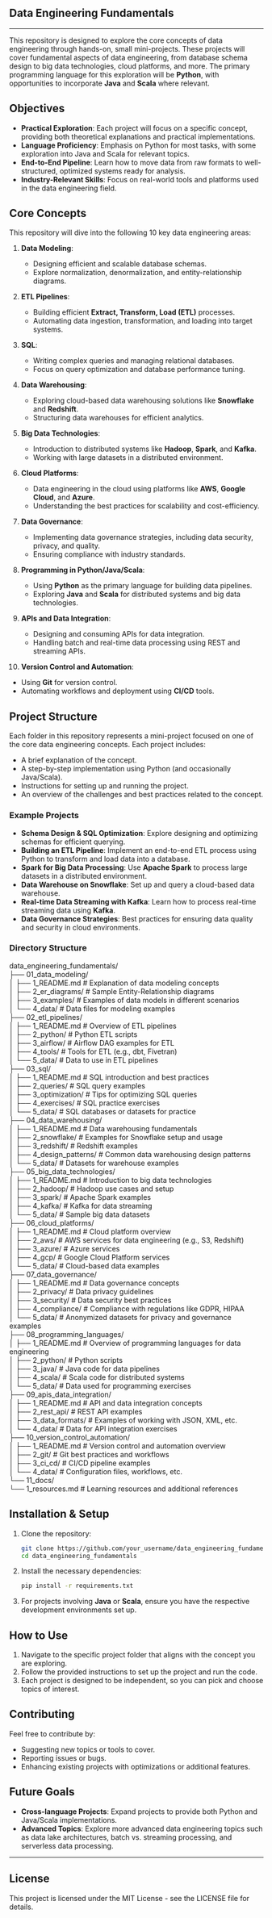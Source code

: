 
## Data Engineering Fundamentals

---

This repository is designed to explore the core concepts of data engineering through hands-on, small mini-projects. These projects will cover fundamental aspects of data engineering, from database schema design to big data technologies, cloud platforms, and more. The primary programming language for this exploration will be **Python**, with opportunities to incorporate **Java** and **Scala** where relevant.

## Objectives

- **Practical Exploration**: Each project will focus on a specific concept, providing both theoretical explanations and practical implementations.
- **Language Proficiency**: Emphasis on Python for most tasks, with some exploration into Java and Scala for relevant topics.
- **End-to-End Pipeline**: Learn how to move data from raw formats to well-structured, optimized systems ready for analysis.
- **Industry-Relevant Skills**: Focus on real-world tools and platforms used in the data engineering field.

## Core Concepts

This repository will dive into the following 10 key data engineering areas:

1. **Data Modeling**: 
   - Designing efficient and scalable database schemas.
   - Explore normalization, denormalization, and entity-relationship diagrams.
   
2. **ETL Pipelines**:
   - Building efficient **Extract, Transform, Load (ETL)** processes.
   - Automating data ingestion, transformation, and loading into target systems.
   
3. **SQL**:
   - Writing complex queries and managing relational databases.
   - Focus on query optimization and database performance tuning.
   
4. **Data Warehousing**:
   - Exploring cloud-based data warehousing solutions like **Snowflake** and **Redshift**.
   - Structuring data warehouses for efficient analytics.
   
5. **Big Data Technologies**:
   - Introduction to distributed systems like **Hadoop**, **Spark**, and **Kafka**.
   - Working with large datasets in a distributed environment.
   
6. **Cloud Platforms**:
   - Data engineering in the cloud using platforms like **AWS**, **Google Cloud**, and **Azure**.
   - Understanding the best practices for scalability and cost-efficiency.
   
7. **Data Governance**:
   - Implementing data governance strategies, including data security, privacy, and quality.
   - Ensuring compliance with industry standards.
   
8. **Programming in Python/Java/Scala**:
   - Using **Python** as the primary language for building data pipelines.
   - Exploring **Java** and **Scala** for distributed systems and big data technologies.
   
9. **APIs and Data Integration**:
   - Designing and consuming APIs for data integration.
   - Handling batch and real-time data processing using REST and streaming APIs.
   
10. **Version Control and Automation**:
   - Using **Git** for version control.
   - Automating workflows and deployment using **CI/CD** tools.

## Project Structure

Each folder in this repository represents a mini-project focused on one of the core data engineering concepts. Each project includes:

- A brief explanation of the concept.
- A step-by-step implementation using Python (and occasionally Java/Scala).
- Instructions for setting up and running the project.
- An overview of the challenges and best practices related to the concept.

### Example Projects

- **Schema Design & SQL Optimization**: Explore designing and optimizing schemas for efficient querying.
- **Building an ETL Pipeline**: Implement an end-to-end ETL process using Python to transform and load data into a database.
- **Spark for Big Data Processing**: Use **Apache Spark** to process large datasets in a distributed environment.
- **Data Warehouse on Snowflake**: Set up and query a cloud-based data warehouse.
- **Real-time Data Streaming with Kafka**: Learn how to process real-time streaming data using **Kafka**.
- **Data Governance Strategies**: Best practices for ensuring data quality and security in cloud environments.

### Directory Structure 

data_engineering_fundamentals/  
├── 01_data_modeling/  
│   ├── 1_README.md               # Explanation of data modeling concepts  
│   ├── 2_er_diagrams/            # Sample Entity-Relationship diagrams  
│   ├── 3_examples/               # Examples of data models in different scenarios  
│   └── 4_data/                   # Data files for modeling examples  
├── 02_etl_pipelines/  
│   ├── 1_README.md               # Overview of ETL pipelines  
│   ├── 2_python/                 # Python ETL scripts  
│   ├── 3_airflow/                # Airflow DAG examples for ETL  
│   ├── 4_tools/                  # Tools for ETL (e.g., dbt, Fivetran)  
│   └── 5_data/                   # Data to use in ETL pipelines  
├── 03_sql/  
│   ├── 1_README.md               # SQL introduction and best practices  
│   ├── 2_queries/                # SQL query examples  
│   ├── 3_optimization/           # Tips for optimizing SQL queries  
│   ├── 4_exercises/              # SQL practice exercises  
│   └── 5_data/                   # SQL databases or datasets for practice  
├── 04_data_warehousing/  
│   ├── 1_README.md               # Data warehousing fundamentals  
│   ├── 2_snowflake/              # Examples for Snowflake setup and usage  
│   ├── 3_redshift/               # Redshift examples  
│   ├── 4_design_patterns/        # Common data warehousing design patterns  
│   └── 5_data/                   # Datasets for warehouse examples  
├── 05_big_data_technologies/  
│   ├── 1_README.md               # Introduction to big data technologies  
│   ├── 2_hadoop/                 # Hadoop use cases and setup  
│   ├── 3_spark/                  # Apache Spark examples  
│   ├── 4_kafka/                  # Kafka for data streaming  
│   └── 5_data/                   # Sample big data datasets  
├── 06_cloud_platforms/  
│   ├── 1_README.md               # Cloud platform overview  
│   ├── 2_aws/                    # AWS services for data engineering (e.g., S3, Redshift)  
│   ├── 3_azure/                  # Azure services  
│   ├── 4_gcp/                    # Google Cloud Platform services  
│   └── 5_data/                   # Cloud-based data examples  
├── 07_data_governance/  
│   ├── 1_README.md               # Data governance concepts  
│   ├── 2_privacy/                # Data privacy guidelines  
│   ├── 3_security/               # Data security best practices  
│   ├── 4_compliance/             # Compliance with regulations like GDPR, HIPAA  
│   └── 5_data/                   # Anonymized datasets for privacy and governance examples  
├── 08_programming_languages/  
│   ├── 1_README.md               # Overview of programming languages for data engineering  
│   ├── 2_python/                 # Python scripts  
│   ├── 3_java/                   # Java code for data pipelines  
│   ├── 4_scala/                  # Scala code for distributed systems  
│   └── 5_data/                   # Data used for programming exercises  
├── 09_apis_data_integration/  
│   ├── 1_README.md               # API and data integration concepts  
│   ├── 2_rest_api/               # REST API examples  
│   ├── 3_data_formats/           # Examples of working with JSON, XML, etc.  
│   └── 4_data/                   # Data for API integration exercises  
├── 10_version_control_automation/  
│   ├── 1_README.md               # Version control and automation overview  
│   ├── 2_git/                    # Git best practices and workflows  
│   ├── 3_ci_cd/                  # CI/CD pipeline examples  
│   └── 4_data/                   # Configuration files, workflows, etc.  
└── 11_docs/  
    └── 1_resources.md            # Learning resources and additional references  

## Installation & Setup

1. Clone the repository:
    ```bash
    git clone https://github.com/your_username/data_engineering_fundamentals.git
    cd data_engineering_fundamentals
    ```

2. Install the necessary dependencies:
    ```bash
    pip install -r requirements.txt
    ```

3. For projects involving **Java** or **Scala**, ensure you have the respective development environments set up.

## How to Use

1. Navigate to the specific project folder that aligns with the concept you are exploring.
2. Follow the provided instructions to set up the project and run the code.
3. Each project is designed to be independent, so you can pick and choose topics of interest.

## Contributing

Feel free to contribute by:

- Suggesting new topics or tools to cover.
- Reporting issues or bugs.
- Enhancing existing projects with optimizations or additional features.

## Future Goals

- **Cross-language Projects**: Expand projects to provide both Python and Java/Scala implementations.
- **Advanced Topics**: Explore more advanced data engineering topics such as data lake architectures, batch vs. streaming processing, and serverless data processing.

---

## License
This project is licensed under the MIT License - see the LICENSE file for details.